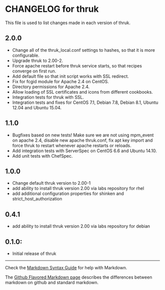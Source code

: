 # CHANGELOG for thruk

This file is used to list changes made in each version of thruk.

## 2.0.0

* Change all of the thruk_local.conf settings to hashes, so that it is more configurable.
* Upgrade thruk to 2.00-2.
* Force apache restart before thruk service starts, so that recipes converge on first run.
* Add default file so that init script works with SSL redirect.
* Fix for fcgid module for Apache 2.4 on CentOS.
* Directory permissions for Apache 2.4.
* Allow loading of SSL certificates and icons from different cookbooks.
* Integration tests for thruk with SSL.
* Integration tests and fixes for CentOS 7.1, Debian 7.8, Debian 8.1, Ubuntu 12.04 and Ubuntu 15.04.

## 1.1.0

* Bugfixes based on new tests! Make sure we are not using mpm_event on apache 2.4, disable new apache thruk.conf, fix apt key import and force thruk to restart whenever apache restarts or reloads.
* Add integration tests with ServerSpec on CentOS 6.6 and Ubuntu 14.10.
* Add unit tests with ChefSpec.

## 1.0.0

* Change default thruk version to 2.00-1
* add ability to install thruk version 2.00 via labs repository for rhel
* add additional configuration properties for shinken and strict_host_authorization

## 0.4.1

* add ability to install thruk version 2.00 via labs repository for debian

## 0.1.0:

* Initial release of thruk

- - -
Check the [Markdown Syntax Guide](http://daringfireball.net/projects/markdown/syntax) for help with Markdown.

The [Github Flavored Markdown page](http://github.github.com/github-flavored-markdown/) describes the differences between markdown on github and standard markdown.
